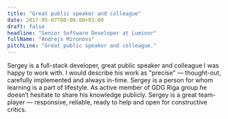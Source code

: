 ```yaml
---
title: "Great public speaker and colleague"
date: 2017-05-07T00:00:00+03:00
draft: false
headline: "Senior Software Developer at Luminor"
fullName: "Andrejs Mironovs"
pitchLine: "Great public speaker and colleague."
---
```


Sergey is a full-stack developer, great public speaker and colleague I was happy to work with.
I would describe his work as "precise" — thought-out, carefully implemented and always in-time.
Sergey is a person for whom learning is a part of lifestyle. As active member of GDG Riga group he doesn’t hesitate to share his knowledge publicly. 
Sergey is a great team-player — responsive, reliable, ready to help and open for constructive critics.
